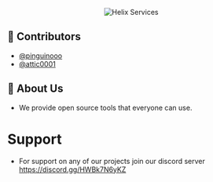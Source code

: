 <p align="center">
  <img src="https://i.imgur.com/lKKfqD0.png?raw=true" alt="Helix Services"/>
</p>



## 🔨 Contributors

- [@pinguinooo](https://www.github.com/pinguinooo)
- [@attic0001](https://www.github.com/attic0001)






## 📂 About Us

- We provide open source tools that everyone can use.

# Support

- For support on any of our projects join our discord server https://discord.gg/HWBk7N6yKZ
